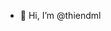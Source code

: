 - 👋 Hi, I’m @thiendml

<!---
thiendml/thiendml is a ✨ special ✨ repository because its `README.md` (this file) appears on your GitHub profile.
You can click the Preview link to take a look at your changes.
--->
